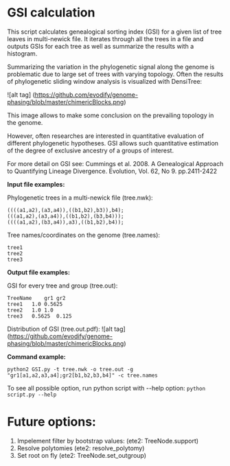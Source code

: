 # GSI calculation

This script calculates genealogical sorting index (GSI) for a given list of tree leaves in multi-newick file. It iterates through all the trees in a file and outputs GSIs for each tree as well as summarize the results with a histogram.

Summarizing the variation in the phylogenetic signal along the genome is problematic due to  large set of trees with varying topology. Often the results of phylogenetic sliding window analysis is visualized with DensiTree:

![alt tag] (https://github.com/evodify/genome-phasing/blob/master/chimericBlocks.png)

This image allows to make some conclusion on the prevailing topology in the genome.

However, often researches are interested in quantitative evaluation of different phylogenetic hypotheses. GSI allows such quantitative estimation of the degree of exclusive ancestry of a groups of interest.

For more detail on GSI see: Cummings et al. 2008. A Genealogical Approach to Quantifying Lineage Divergence. Evolution, Vol. 62, No 9. pp.2411-2422

**Input file examples:**

Phylogenetic trees in a multi-newick file (tree.nwk):
```
((((a1,a2),(a3,a4)),((b1,b2),b3)),b4);
(((a1,a2),(a3,a4)),((b1,b2),(b3,b4)));
((((a1,a2),(b3,a4)),a3),((b1,b2),b4));
```

Tree names/coordinates on the genome (tree.names):
```
tree1
tree2
tree3
```

**Output file examples:**

GSI for every tree and group (tree.out):
```
TreeName    gr1 gr2
tree1   1.0 0.5625
tree2   1.0 1.0
tree3   0.5625  0.125
```
Distribution of GSI (tree.out.pdf):
![alt tag] (https://github.com/evodify/genome-phasing/blob/master/chimericBlocks.png)

**Command example:**
```
python2 GSI.py -t tree.nwk -o tree.out -g "gr1[a1,a2,a3,a4];gr2[b1,b2,b3,b4]" -c tree.names
```

To see all possible option, run python script with --help option: `python script.py --help`


# Future options:
1. Impelement filter by bootstrap values: (ete2: TreeNode.support)
2. Resolve polytomies (ete2: resolve_polytomy)
3. Set root on fly (ete2: TreeNode.set_outgroup)
